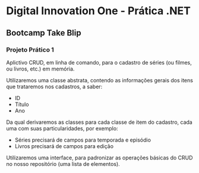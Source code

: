 # Digital Innovation One - Prática .NET

## Bootcamp Take Blip

### Projeto Prático 1

Aplictivo CRUD, em linha de comando, para o cadastro de séries (ou filmes, ou livros, etc.) em memória.

Utilizaremos uma classe abstrata, contendo as informações gerais dos itens que trataremos nos cadastros, a saber:
 - ID
 - Título
 - Ano
 
Da qual derivaremos as classes para cada classe de item do cadastro, cada uma com suas particularidades, por exemplo:
 - Séries precisará de campos para temporada e episódio
 - Livros precisará de campos para edição
 
Utilizaremos uma interface, para padronizar as operações básicas do CRUD no nosso repositório (uma lista de elementos).
 
